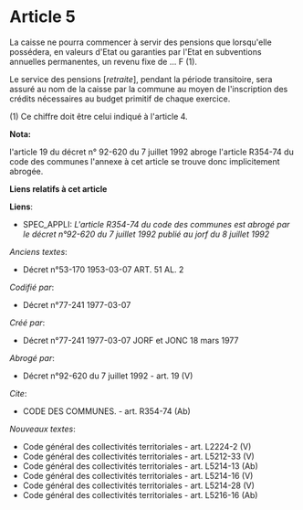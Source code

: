 # Article 5

La caisse ne pourra commencer à servir des pensions que lorsqu'elle possédera, en valeurs d'Etat ou garanties par l'Etat en
subventions annuelles permanentes, un revenu fixe de ... F (1).

Le service des pensions [*retraite*], pendant la période transitoire, sera assuré au nom de la caisse par la commune au moyen
de l'inscription des crédits nécessaires au budget primitif de chaque exercice.

(1) Ce chiffre doit être celui indiqué à l'article 4.

**Nota:**

l'article 19 du décret n° 92-620 du 7 juillet 1992 abroge l'article R354-74 du code des communes l'annexe à cet article se
trouve donc implicitement abrogée.

**Liens relatifs à cet article**

**Liens**:

  - SPEC_APPLI: *L'article R354-74 du code des communes est abrogé par le décret n°92-620 du 7 juillet 1992 publié au jorf du 8 juillet 1992*

_Anciens textes_:

  - Décret n°53-170 1953-03-07 ART. 51 AL. 2

_Codifié par_:

  - Décret n°77-241 1977-03-07

_Créé par_:

  - Décret n°77-241 1977-03-07 JORF et JONC 18 mars 1977

_Abrogé par_:

  - Décret n°92-620 du 7 juillet 1992 - art. 19 (V)

_Cite_:

  - CODE DES COMMUNES. - art. R354-74 (Ab)

_Nouveaux textes_:

  - Code général des collectivités territoriales - art. L2224-2 (V)
  - Code général des collectivités territoriales - art. L5212-33 (V)
  - Code général des collectivités territoriales - art. L5214-13 (Ab)
  - Code général des collectivités territoriales - art. L5214-16 (V)
  - Code général des collectivités territoriales - art. L5214-28 (V)
  - Code général des collectivités territoriales - art. L5216-16 (Ab)
